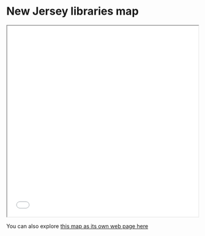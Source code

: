 # New Jersey libraries map

<iframe src='nj_libraries.html' width = '500' height= '500' ></iframe>

You can also explore [this map as its own web page here](nj_libraries.html)

